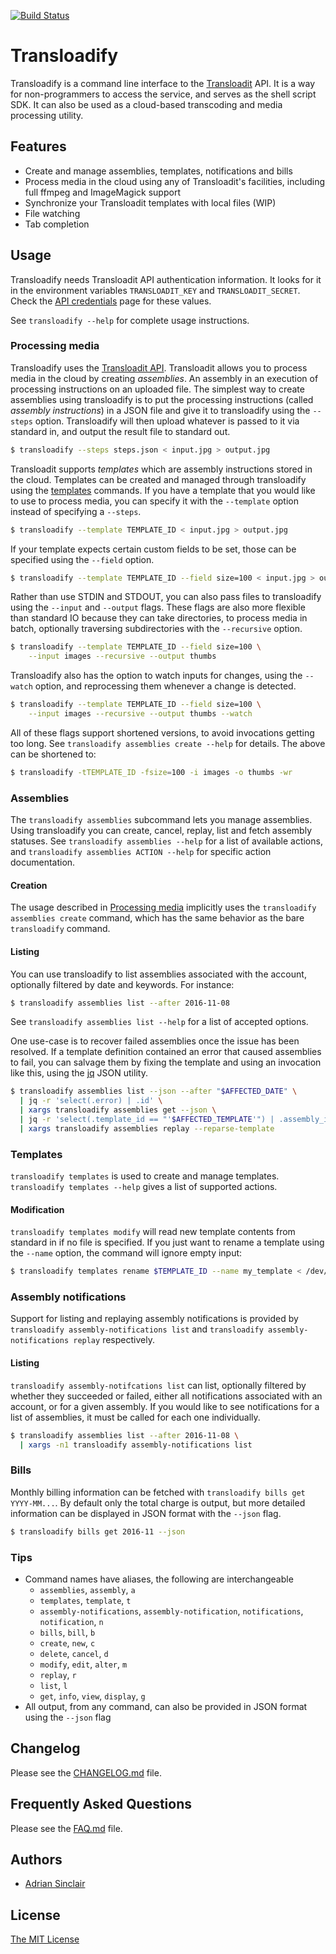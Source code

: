 [![Build Status](https://travis-ci.org/transloadit/transloadify.svg?branch=master)](https://travis-ci.org/transloadit/transloadify)

# Transloadify

<!--more-->

Transloadify is a command line interface to the
[Transloadit](https://transloadit.com) API. It is a way for non-programmers to
access the service, and serves as the shell script SDK. It can also be used as a
cloud-based transcoding and media processing utility.

## Features

- Create and manage assemblies, templates, notifications and bills
- Process media in the cloud using any of Transloadit's facilities, including
  full ffmpeg and ImageMagick support
- Synchronize your Transloadit templates with local files (WIP)
- File watching
- Tab completion

## Usage

Transloadify needs Transloadit API authentication information. It looks for it
in the environment variables `TRANSLOADIT_KEY` and `TRANSLOADIT_SECRET`. Check
the [API credentials](https://transloadit.com/accounts/credentials) page for
these values.

See `transloadify --help` for complete usage instructions.

### Processing media

Transloadify uses the [Transloadit API](https://transloadit.com/docs/).
Transloadit allows you to process media in the cloud by creating _assemblies_.
An assembly in an execution of processing instructions on an uploaded file.  The
simplest way to create assemblies using transloadify is to put the processing
instructions (called _assembly instructions_) in a JSON file and give it to
transloadify using the `--steps` option. Transloadify will then upload whatever
is passed to it via standard in, and output the result file to standard out.

```bash
$ transloadify --steps steps.json < input.jpg > output.jpg
```

Transloadit supports _templates_ which are assembly instructions stored in the
cloud. Templates can be created and managed through transloadify using the
[templates](#user-content-templates) commands. If you have a template that you
would like to use to process media, you can specify it with the `--template`
option instead of specifying a `--steps`.

```bash
$ transloadify --template TEMPLATE_ID < input.jpg > output.jpg
```

If your template expects certain custom fields to be set, those can be specified
using the `--field` option.

```bash
$ transloadify --template TEMPLATE_ID --field size=100 < input.jpg > output.jpg
```

Rather than use STDIN and STDOUT, you can also pass files to transloadify using
the `--input` and `--output` flags. These flags are also more flexible than
standard IO because they can take directories, to process media in batch,
optionally traversing subdirectories with the `--recursive` option.

```bash
$ transloadify --template TEMPLATE_ID --field size=100 \
    --input images --recursive --output thumbs
```

Transloadify also has the option to watch inputs for changes, using the
`--watch` option, and reprocessing them whenever a change is detected.

```bash
$ transloadify --template TEMPLATE_ID --field size=100 \
    --input images --recursive --output thumbs --watch
```

All of these flags support shortened versions, to avoid invocations getting too
long. See `transloadify assemblies create --help` for details. The above can be
shortened to:

```bash
$ transloadify -tTEMPLATE_ID -fsize=100 -i images -o thumbs -wr
```

### Assemblies

The `transloadify assemblies` subcommand lets you manage assemblies. Using
transloadify you can create, cancel, replay, list and fetch assembly statuses.
See `transloadify assemblies --help` for a list of available actions, and
`transloadify assemblies ACTION --help` for specific action documentation.

#### Creation

The usage described in [Processing media](#user-content-processing-media)
implicitly uses the `transloadify assemblies create` command, which has the same
behavior as the bare `transloadify` command.

#### Listing

You can use transloadify to list assemblies associated with the account,
optionally filtered by date and keywords. For instance:

```bash
$ transloadify assemblies list --after 2016-11-08
```

See `transloadify assemblies list --help` for a list of accepted options.

One use-case is to recover failed assemblies once the issue has been resolved.
If a template definition contained an error that caused assemblies to fail, you
can salvage them by fixing the template and using an invocation like this, using
the [jq](https://stedolan.github.io/jq/) JSON utility.

```bash
$ transloadify assemblies list --json --after "$AFFECTED_DATE" \
  | jq -r 'select(.error) | .id' \
  | xargs transloadify assemblies get --json \
  | jq -r 'select(.template_id == "'$AFFECTED_TEMPLATE'") | .assembly_id' \
  | xargs transloadify assemblies replay --reparse-template
```

### Templates

`transloadify templates` is used to create and manage templates. `transloadify
templates --help` gives a list of supported actions.

#### Modification

`transloadify templates modify` will read new template contents from standard in
if no file is specified. If you just want to rename a template using the
`--name` option, the command will ignore empty input:

```bash
$ transloadify templates rename $TEMPLATE_ID --name my_template < /dev/null
```

### Assembly notifications

Support for listing and replaying assembly notifications is provided by
`transloadify assembly-notifications list` and `transloadify
assembly-notifications replay` respectively.

#### Listing

`transloadify assembly-notifcations list` can list, optionally
filtered by whether they succeeded or failed, either all notifications
associated with an account, or for a given assembly. If you would like to see
notifications for a list of assemblies, it must be called for each one
individually.

```bash
$ transloadify assemblies list --after 2016-11-08 \
  | xargs -n1 transloadify assembly-notifications list
```

### Bills

Monthly billing information can be fetched with `transloadify bills get
YYYY-MM...`. By default only the total charge is output, but more detailed
information can be displayed in JSON format with the `--json` flag.

```bash
$ transloadify bills get 2016-11 --json
```

### Tips

- Command names have aliases, the following are interchangeable
  - `assemblies`, `assembly`, `a`
  - `templates`, `template`, `t`
  - `assembly-notifications`, `assembly-notification`, `notifications`,
    `notification`, `n`
  - `bills`, `bill`, `b`
  - `create`, `new`, `c`
  - `delete`, `cancel`, `d`
  - `modify`, `edit`, `alter`, `m`
  - `replay`, `r`
  - `list`, `l`
  - `get`, `info`, `view`, `display`, `g`
- All output, from any command, can also be provided in JSON format using the
  `--json` flag


## Changelog

Please see the [CHANGELOG.md](./CHANGELOG.md) file.

## Frequently Asked Questions

Please see the [FAQ.md](./FAQ.md) file.


## Authors

 - [Adrian Sinclair](https://transloadit.com/about/#adrian)

## License

[The MIT License](LICENSE)

